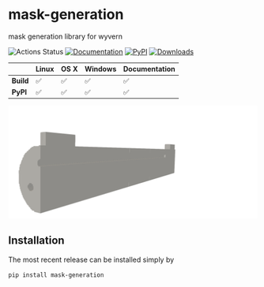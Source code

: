 # mask-generation
mask generation library for wyvern 



![Actions Status](https://github.com/ly16302/mask/workflows/cibuildwheel/badge.svg)
[![Documentation](https://github.com/ly16302/mask/workflows/Documentation/badge.svg)](https://ly16302.github.io/mask/)
[![PyPI](https://img.shields.io/badge/pypi-v0.01-green)](https://pypi.org/project/mask-generation/)
[![Downloads](https://pepy.tech/badge/mask-generation)](https://pepy.tech/project/mask-generation)
 
|| **Linux** | **OS X** | **Windows** | **Documentation**|
|:------|:-----|:-----|:-----|:-----|
|**Build**| ✅ | ✅ | ✅ | ✅ | 
|**PyPI** | ✅ | ✅ | ✅ | ✅ |

![alt text](https://github.com/ly16302/mask/blob/main/_static/lamp_3.png?raw=true)

## Installation
The most recent release can be installed simply by
```bash
pip install mask-generation
```
